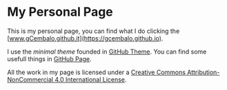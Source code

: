 # My Personal Page

This is my personal page, you can find what I do clicking the [www.gCembalo.github.it](https://gcembalo.github.io). <br>

I use the *minimal theme* founded in [GitHub Theme](https://pages.github.com/themes/). You can find some usefull things in [GitHub Page](https://docs.github.com/en/pages/getting-started-with-github-pages). <br>

All the work in my page is licensed under a [Creative Commons Attribution-NonCommercial 4.0 International License](https://creativecommons.org/licenses/by-nc/4.0/).
